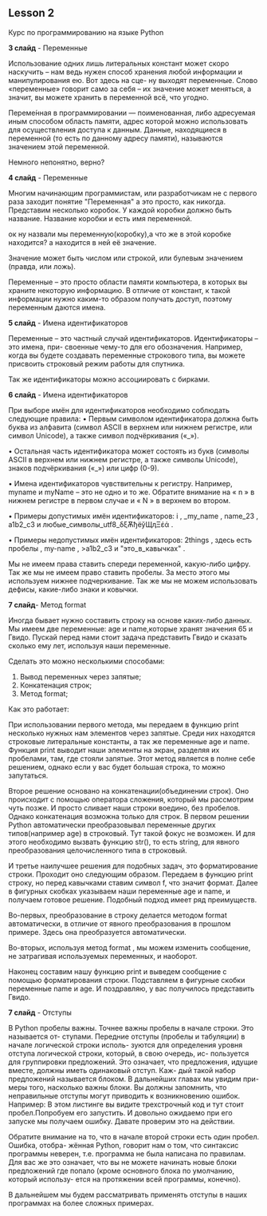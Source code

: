 ## Lesson 2

Курс по программированию на языке Python 


**3 cлайд** - Переменные

Использование одних лишь литеральных констант может скоро наскучить – нам ведь
нужен способ хранения любой информации и манипулирования ею. Вот здесь на сце-
ну выходят переменные. Слово «переменные» говорит само за себя – их значение может
меняться, а значит, вы можете хранить в переменной всё, что угодно. 

Переме́нная в программировании — поименованная, либо адресуемая иным способом область памяти, адрес которой можно использовать для осуществления доступа к данным. Данные, находящиеся в переменной (то есть по данному адресу памяти), называются значением этой переменной.

Немного непонятно, верно?

**4 cлайд** - Переменные

Многим начинающим программистам, или разработчикам не с первого раза заходит понятие "Переменная" а это просто, как никогда. Представим несколько коробок.
У каждой коробки должно быть название. Название коробки и есть имя переменной.

ок ну назвали мы переменную(коробку),а что же в этой коробке находится? а находится в ней её значение.

Значение может быть числом или строкой, или булевым значением (правда, или ложь).

Переменные – это просто области памяти компьютера, в которых вы храните некоторую информацию. В
отличие от констант, к такой информации нужно каким-то образом получать доступ, поэтому переменным даются имена.


**5 слайд** - Имена идентификаторов

Переменные – это частный случай идентификаторов. Идентификаторы – это имена, при-
своенные чему-то для его обозначения. Например, когда вы будете создавать переменные строкового типа, вы можете присвоить строковый режим работы для спутника.

Так же идентификаторы можно ассоциировать с бирками.

**6 слайд** - Имена идентификаторов

При выборе имён для идентификаторов необходимо соблюдать следующие правила:
• Первым символом идентификатора должна быть буква из алфавита (символ ASCII в
верхнем или нижнем регистре, или символ Unicode), а также символ подчёркивания
(«_»).

• Остальная часть идентификатора может состоять из букв (символы ASCII в верхнем
или нижнем регистре, а также символы Unicode), знаков подчёркивания («_») или
цифр (0-9).

• Имена идентификаторов чувствительны к регистру. Например, myname и myName –
это не одно и то же. Обратите внимание на « n » в нижнем регистре в первом случае
и « N » в верхнем во втором.

• Примеры допустимых имён идентификаторов: i , _my_name , name_23 , a1b2_c3 и любые_символы_utf8_δξѪђёўЩӆΞέά .

• Примеры недопустимых имён идентификаторов: 2things , здесь есть пробелы ,
my-name , >a1b2_c3 и "это_в_кавычках" . 

Мы не имеем права ставить спереди переменной, какую-либо цифру. Так же мы не имеем право ставить пробелы. За место этого мы используем нижнее подчеркивание. Так же мы не можем использовать дефисы, какие-либо знаки и ковычки.

**7 слайд**- Метод format

Иногда бывает нужно составить строку на основе каких-либо данных. Мы имеем две переменные: age и name,которые хранят значения 65 и Гвидо. Пускай перед нами стоит задача представить Гвидо и сказать сколько ему лет, используя наши переменные. 

Сделать это можно несколькими способами:
1) Вывод переменных через запятые;
2) Конкатенация строк;
3) Метод format;

Как это работает: 

При использовании первого метода, мы передаем в функцию print несколько нужных нам элементов через запятые. Среди них находятся строковые литеральные константы, а так же переменные age и name. Функция print выводит наши элементы на экран, разделяя их пробелами, там, где стояли запятые. Этот метод является в полне себе решением, однако если у вас будет большая строка, то можно запутаться.

Второе решение основано на конкатенации(объединении строк). Оно происходит с помощью оператора сложения, который мы рассмотрим чуть позже. И просто сливает наши строки воедино, без пробелов. Однако конкатенация возможна только для строк. В первом решении Python автоматически преобразовывал переменные других типов(например age) в строковый. Тут такой фокус не возможен. И для этого необходимо вызвать функцию str(), то есть string, для явного преобразования целочисленного типа в строковый.

И третье наилучшее решения для подобных задач, это форматирование строки. Проходит оно следующим образом. Передаем в функцию print строку, но перед кавычками ставим символ f, что значит формат. Далее в фигурных скобках указываем наши переменные age и name, и получаем готовое решение. Подобный подход имеет ряд преимуществ.

Во-первых, преобразование в строку делается методом format автоматически,
в отличие от явного преобразования в прошлом примере. Здесь она преобразуется автоматически.

Во-вторых, используя
метод format , мы можем изменить сообщение, не затрагивая используемых
переменных, и наоборот.

Наконец составим нашу функцию print и выведем сообщение с помощью форматирования строки. Подставляем в фигурные скобки переменные name и age. И поздравляю, у вас получилось представить Гвидо.

**7 слайд** - Отступы

В Python пробелы важны. Точнее важны пробелы в начале строки. Это называется от-
ступами. Передние отступы (пробелы и табуляции) в начале логической строки исполь-
зуются для определения уровня отступа логической строки, который, в свою очередь, ис-
пользуется для группировки предложений.
Это означает, что предложения, идущие вместе, должны иметь одинаковый отступ. Каж-
дый такой набор предложений называется блоком. В дальнейших главах мы увидим при-
меры того, насколько важны блоки.
Вы должны запомнить, что неправильные отступы могут приводить к возникновению
ошибок. Например:
В этом листинге вы видите трехстрочный код и тут стоит пробел.Попробуем его запустить. И довольно ожидаемо при его запуске мы получаем ошибку. Давате проверим это на действии. 

Обратите внимание на то, что в начале второй строки есть один пробел. Ошибка, отобра-
жённая Python, говорит нам о том, что синтаксис программы неверен, т.е. программа не
была написана по правилам. Для вас же это означает, что вы не можете начинать новые
блоки предложений где попало (кроме основного блока по умолчанию, который использу-
ется на протяжении всей программы, конечно).

В дальнейшем мы будем рассматривать применять отступы в наших программах на более сложных примерах.
